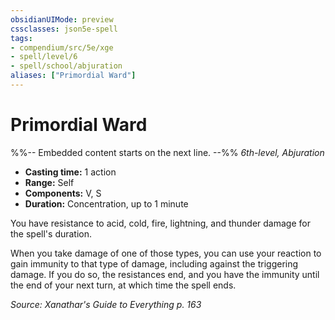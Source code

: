 ```yaml
---
obsidianUIMode: preview
cssclasses: json5e-spell
tags:
- compendium/src/5e/xge
- spell/level/6
- spell/school/abjuration
aliases: ["Primordial Ward"]
---
```

# Primordial Ward
%%-- Embedded content starts on the next line. --%%
*6th-level, Abjuration*  

- **Casting time:** 1 action
- **Range:** Self
- **Components:** V, S
- **Duration:** Concentration, up to 1 minute

You have resistance to acid, cold, fire, lightning, and thunder damage for the spell's duration.

When you take damage of one of those types, you can use your reaction to gain immunity to that type of damage, including against the triggering damage. If you do so, the resistances end, and you have the immunity until the end of your next turn, at which time the spell ends.

*Source: Xanathar's Guide to Everything p. 163*